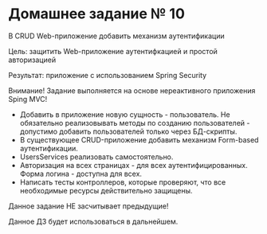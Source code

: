 # Домашнее задание № 10

В CRUD Web-приложение добавить механизм аутентификации

Цель: защитить Web-приложение аутентифкацией и простой авторизацией

Результат: приложение с использованием Spring Security

Внимание! Задание выполняется на основе нереактивного приложения Sping MVC!

* Добавить в приложение новую сущность - пользователь. Не обязательно реализовывать методы по созданию пользователей - допустимо добавить пользователей только через БД-скрипты.
* В существующее CRUD-приложение добавить механизм Form-based аутентификации.
* UsersServices реализовать самостоятельно.
* Авторизация на всех страницах - для всех аутентифицированных. Форма логина - доступна для всех.
* Написать тесты контроллеров, которые проверяют, что все необходимые ресурсы действительно защищены.

Данное задание НЕ засчитывает предыдущие!

Данное ДЗ будет использоваться в дальнейшем.
